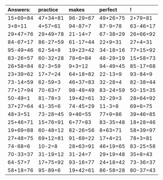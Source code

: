 | Answers: | practice | makes | perfect | ! |
| :--- | :--- | :--- | :--- | :--- |
| 15+69=84 | 47+34=81 | 96-29=67 | 49+26=75 | 2+79=81 | 
| 3+8=11 | 4+57=61 | 94-87=7 | 87-9=78 | 63-46=17 | 
| 29+47=76 | 29+49=78 | 21-14=7 | 67-38=29 | 26+66=92 | 
| 84-67=17 | 86-27=59 | 61-17=44 | 22+9=31 | 27+4=31 | 
| 95-49=46 | 62-54=8 | 19+23=42 | 34-18=16 | 77+15=92 | 
| 83-26=57 | 60-32=28 | 78+6=84 | 48-29=19 | 15+58=73 | 
| 26+58=84 | 62-3=59 | 9+3=12 | 94-49=45 | 85-17=68 | 
| 23+39=62 | 17+7=24 | 64+18=82 | 22-13=9 | 93-84=9 | 
| 73-14=59 | 62-59=3 | 46+37=83 | 32-28=4 | 82-38=44 | 
| 77+17=94 | 70-63=7 | 98-49=49 | 83-24=59 | 50-15=35 | 
| 50-49=1 | 81-78=3 | 19+42=61 | 32-29=3 | 28+64=92 | 
| 37+27=64 | 41-35=6 | 74-45=29 | 11-3=8 | 69+6=75 | 
| 48+3=51 | 73-28=45 | 9+46=55 | 77+9=86 | 39+46=85 | 
| 25+46=71 | 15+76=91 | 6+77=83 | 83-35=48 | 18+28=46 | 
| 19+69=88 | 60-48=12 | 82-26=56 | 8+63=71 | 58+39=97 | 
| 27+48=75 | 69+12=81 | 91-69=22 | 17+4=21 | 78+3=81 | 
| 74-68=6 | 10-2=8 | 28+63=91 | 46+19=65 | 83-25=58 | 
| 70-33=37 | 31-19=12 | 31-24=7 | 29+19=48 | 35+8=43 | 
| 64-57=7 | 17+75=92 | 93-16=77 | 24+18=42 | 73-36=37 | 
| 58+18=76 | 95-89=6 | 19+42=61 | 86-58=28 | 80-37=43 | 
